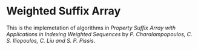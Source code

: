 Weighted Suffix Array
===
This is the implemetation of algorithms in *Property Suffix Array with Applications in Indexing Weighted Sequences* by *P. Charalampopoulos, C. S. Iliopoulos, C. Liu and S. P. Pissis*.


